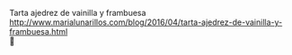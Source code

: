 Tarta ajedrez de vainilla y frambuesa	http://www.marialunarillos.com/blog/2016/04/tarta-ajedrez-de-vainilla-y-frambuesa.html	
਍